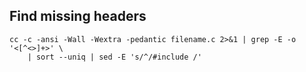 Find missing headers
--------------------
```
cc -c -ansi -Wall -Wextra -pedantic filename.c 2>&1 | grep -E -o '<[^<>]+>' \
    | sort --uniq | sed -E 's/^/#include /'
```
